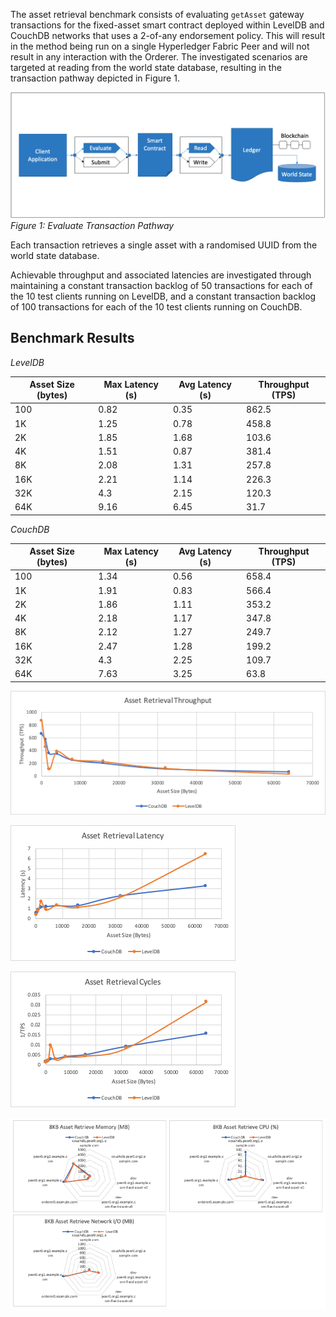 The asset retrieval benchmark consists of evaluating `getAsset` gateway transactions for the fixed-asset smart contract deployed within LevelDB and CouchDB networks that uses a 2-of-any endorsement policy. This will result in the method being run on a single Hyperledger Fabric Peer and will not result in any interaction with the Orderer. The investigated scenarios are targeted at reading from the world state database, resulting in the transaction pathway depicted in Figure 1.

![evaluate contract get pathway](../../../../../diagrams/TransactionRoute_Evaluate.png)*Figure 1: Evaluate Transaction Pathway*

Each transaction retrieves a single asset with a randomised UUID from the world state database.

Achievable throughput and associated latencies are investigated through maintaining a constant transaction backlog of 50 transactions for each of the 10 test clients running on LevelDB, and a constant transaction backlog of 100 transactions for each of the 10 test clients running on CouchDB.

## Benchmark Results
*LevelDB*

| Asset Size (bytes) | Max Latency (s) | Avg Latency (s) | Throughput (TPS) |
| ------------------ | --------------- | --------------- | ---------------- |
| 100 | 0.82 | 0.35 | 862.5 |
| 1K | 1.25 | 0.78 | 458.8 |
| 2K | 1.85 | 1.68 | 103.6 |
| 4K | 1.51 | 0.87 | 381.4 |
| 8K | 2.08 | 1.31 | 257.8 |
| 16K | 2.21 | 1.14 | 226.3 |
| 32K | 4.3 | 2.15 | 120.3 |
| 64K | 9.16 | 6.45 | 31.7 |

*CouchDB*

| Asset Size (bytes) | Max Latency (s) | Avg Latency (s) | Throughput (TPS) |
| ------------------ | --------------- | --------------- | ---------------- |
| 100 | 1.34 | 0.56 | 658.4 |
| 1K | 1.91 | 0.83 | 566.4 |
| 2K | 1.86 | 1.11 | 353.2 |
| 4K | 2.18 | 1.17 | 347.8 |
| 8K | 2.12 | 1.27 | 249.7 |
| 16K | 2.47 | 1.28 | 199.2 |
| 32K | 4.3 | 2.25 | 109.7 |
| 64K | 7.63 | 3.25 | 63.8 |

![single query fabric tps performance](../../../../../charts/2.0.0/nodeJS/nodeSDK/getAsset/GetAssetTPS.png)

![single query fabric latency performance](../../../../../charts/2.0.0/nodeJS/nodeSDK/getAsset/GetAssetLatency.png)

![single query fabric cycles performance](../../../../../charts/2.0.0/nodeJS/nodeSDK/getAsset/GetAssetCycles.png)

![single query resource utilization](../../../../../charts/2.0.0/nodeJS/nodeSDK/getAsset/GetAssetRadar.png)